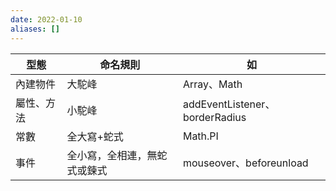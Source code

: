 ```yaml
---
date: 2022-01-10
aliases: []
---
```

|型態|命名規則|如|
|----|-------|---|
|內建物件|大駝峰|Array、Math|
|屬性、方法|小駝峰|addEventListener、borderRadius|
|常數|全大寫+蛇式|Math.PI|
|事件|全小寫，全相連，無蛇式或鍊式|mouseover、beforeunload|
